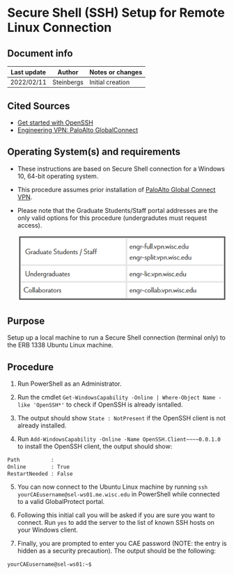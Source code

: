 # Secure Shell (SSH) Setup for Remote Linux Connection

## Document info

| Last update | Author         | Notes or changes                    |
|-------------|----------------|-------------------------------------|
| 2022/02/11  | Steinbergs     | Initial creation                    |

## Cited Sources
* [Get started with OpenSSH](https://github.com/MicrosoftDocs/windowsserverdocs/blob/main/WindowsServerDocs/administration/OpenSSH/OpenSSH_Install_FirstUse.md)
* [Engineering VPN: PaloAlto GlobalConnect](https://kb.wisc.edu/cae/page.php?id=84859)


## Operating System(s) and requirements
* These instructions are based on Secure Shell connection for a Windows 10, 64-bit operating system. 
* This procedure assumes prior installation of [PaloAlto Global Connect VPN](https://kb.wisc.edu/cae/page.php?id=84859).
* Please note that the Graduate Students/Staff portal addresses are the only valid options for this procedure (undergradutes must request access).
    
    ![](./portal_address.PNG)

## Purpose
Setup up a local machine to run a Secure Shell connection (terminal only) to the ERB 1338 Ubuntu Linux machine.

## Procedure

1. Run PowerShell as an Administrator.

2. Run the cmdlet `Get-WindowsCapability -Online | Where-Object Name -like 'OpenSSH*'` to check if OpenSSH is already isntalled.

3. The output should show `State : NotPresent` if the OpenSSH client is not already installed.

4. Run `Add-WindowsCapability -Online -Name OpenSSH.Client~~~~0.0.1.0` to install the OpenSSH client, the output should show:

```
Path          :
Online        : True
RestartNeeded : False
```

5. You can now connect to the Ubuntu Linux machine by running `ssh yourCAEusername@sel-ws01.me.wisc.edu` in PowerShell while connected to a valid GlobalProtect portal.

6. Following this initial call you will be asked if you are sure you want to connect. Run `yes` to add the server to the list of known SSH hosts on your Windows client.

7. Finally, you are prompted to enter you CAE password (NOTE: the entry is hidden as a security precaution). The output should be the following:

```
yourCAEusername@sel-ws01:~$
```


